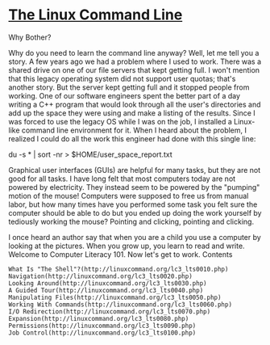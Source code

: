 # [The Linux Command Line](http://linuxcommand.org)

Why Bother?

Why do you need to learn the command line anyway? Well, let me tell you a story. A few years ago we had a problem where I used to work. There was a shared drive on one of our file servers that kept getting full. I won't mention that this legacy operating system did not support user quotas; that's another story. But the server kept getting full and it stopped people from working. One of our software engineers spent the better part of a day writing a C++ program that would look through all the user's directories and add up the space they were using and make a listing of the results. Since I was forced to use the legacy OS while I was on the job, I installed a Linux-like command line environment for it. When I heard about the problem, I realized I could do all the work this engineer had done with this single line:

du -s * | sort -nr > $HOME/user_space_report.txt

Graphical user interfaces (GUIs) are helpful for many tasks, but they are not good for all tasks. I have long felt that most computers today are not powered by electricity. They instead seem to be powered by the "pumping" motion of the mouse! Computers were supposed to free us from manual labor, but how many times have you performed some task you felt sure the computer should be able to do but you ended up doing the work yourself by tediously working the mouse? Pointing and clicking, pointing and clicking.

I once heard an author say that when you are a child you use a computer by looking at the pictures. When you grow up, you learn to read and write. Welcome to Computer Literacy 101. Now let's get to work.
Contents

    What Is "The Shell"?(http://linuxcommand.org/lc3_lts0010.php)
    Navigation(http://linuxcommand.org/lc3_lts0020.php)
    Looking Around(http://linuxcommand.org/lc3_lts0030.php)
    A Guided Tour(http://linuxcommand.org/lc3_lts0040.php)
    Manipulating Files(http://linuxcommand.org/lc3_lts0050.php)
    Working With Commands(http://linuxcommand.org/lc3_lts0060.php)
    I/O Redirection(http://linuxcommand.org/lc3_lts0070.php)
    Expansion(http://linuxcommand.org/lc3_lts0080.php)
    Permissions(http://linuxcommand.org/lc3_lts0090.php)
    Job Control(http://linuxcommand.org/lc3_lts0100.php)

